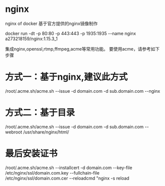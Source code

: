 # nginx
nginx of docker
基于官方提供的nginx镜像制作

docker run -dt -p 80:80 -p 443:443 -p 1935:1935 --name nginx a273218159/nginx:1.15.3_1

集成nginx,openssl,rtmp,ffmpeg,acme等常用功能。 要使用acme，请参考如下步骤

# 方式一：基于nginx,建议此方式
/root/.acme.sh/acme.sh --issue -d domain.com -d sub.domain.com --nginx

# 方式二：基于目录
/root/.acme.sh/acme.sh --issue -d domain.com -d sub.domain.com --webroot /usr/share/nginx/html/

# 最后安装证书
/root/.acme.sh/acme.sh --installcert -d domain.com --key-file /etc/nginx/ssl/domain.com.key --fullchain-file /etc/nginx/ssl/domain.com.cer --reloadcmd "nginx -s reload
